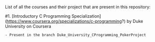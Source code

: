 List of all the courses and their project that are present in this repository:

#1. [Introductory C Programming Specialization] (https://www.coursera.org/specializations/c-programming?)
by Duke University on Coursera

	- Present in the branch Duke_University_CProgramming_PokerProject

